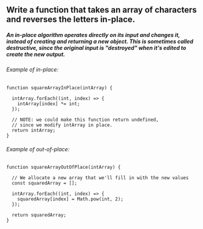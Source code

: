 ## Write a function that takes an array of characters and reverses the letters in-place.

##### An in-place algorithm operates directly on its input and changes it, instead of creating and returning a new object. This is sometimes called destructive, since the original input is "destroyed" when it's edited to create the new output.

###### Example of in-place:

```
function squareArrayInPlace(intArray) {

  intArray.forEach((int, index) => {
    intArray[index] *= int;
  });

  // NOTE: we could make this function return undefined,
  // since we modify intArray in place.
  return intArray;
}
```

###### Example of out-of-place:

```
function squareArrayOutOfPlace(intArray) {

  // We allocate a new array that we'll fill in with the new values
  const squaredArray = [];

  intArray.forEach((int, index) => {
    squaredArray[index] = Math.pow(int, 2);
  });

  return squaredArray;
}
```

